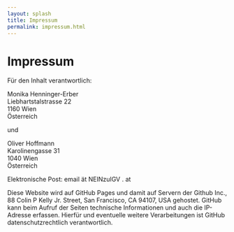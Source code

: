 ```yaml
---
layout: splash
title: Impressum
permalink: impressum.html
---
```

# Impressum

Für den Inhalt verantwortlich:  

Monika Henninger-Erber  
Liebhartstalstrasse 22  
1160 Wien  
Österreich  

und

Oliver Hoffmann  
Karolinengasse 31  
1040 Wien  
Österreich  

Elektronische Post: email ät NEINzuIGV . at  

Diese Website wird auf GitHub Pages und damit auf Servern der Github Inc., 88 Colin P Kelly Jr. Street, San Francisco, CA 94107, USA gehostet. GitHub kann beim Aufruf der Seiten technische Informationen und auch die IP-Adresse erfassen. Hierfür und eventuelle weitere Verarbeitungen ist GitHub datenschutzrechtlich verantwortlich.
